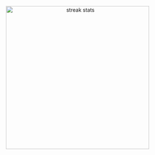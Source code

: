 
<div align=center>
  <img width=390 src="https://streak-stats.demolab.com/?user=Anees-ahme&count_private=true&theme=dark&border_radius=10" alt="streak stats"/>
</div>
